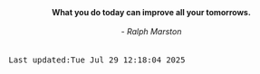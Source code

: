 
<div align="center"><b><span>What you do today can improve all your tomorrows.</span></b><br><br><i> - Ralph Marston</i></div>
<br><br><kbd>Last updated:Tue Jul 29 12:18:04 2025</kbd>